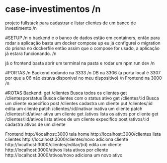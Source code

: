 # case-investimentos /n
projeto fullstack para cadastrar e listar clientes de um banco de investimento /n

#SETUP /n
o backend e o banco de dados estão em containers, então para rodar a aplicação basta um docker compose up 
eu já configurei o migration do prisma no dockerfile então assim que o compose for usado, a aplicação já
estara funcionando. /n

já o frontend basta abrir um terminal na pasta e rodar um npm run dev /n

#PORTAS /n
Backend rodando na 3333 /n
DB na 3306 (a porta local é 3307 por que a 06 não estava disponivel no meu dispositivo) /n
Frontend na 3000 /n

#ROTAS
Backend:
get /clientes Busca todos os clientes
get /clientesporstatus Busca clientes com o status ativo
get /clientes/:id Busca um cliente expecifico
post /clientes cadastra um cliente
put /clientes/:id edita um cliente
patch /clientes/:id/inativar inativa um cliente
patch /clientes/:id/ativar ativa um cliente
get /ativos lista os ativos por cliente
get /clientes/:id/ativos lista ativos de um cliente expecifico
post /ativos/:id cadastra ativos de um cliente

Frontend
http://localhost:3000 tela home
http://localhost:3000/clientes lista clientes
http://localhost:3000/clientes/novo adiciona cliente
http://localhost:3000/clientes/editar/(id) edita um cliente
http://localhost:3000/ativos lista ativos por cliente
http://localhost:3000/ativos/novo adiciona um novo ativo
